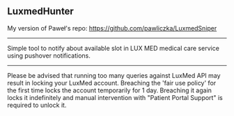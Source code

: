 ## LuxmedHunter
My version of Paweł's repo: https://github.com/pawliczka/LuxmedSniper

___

Simple tool to notify about available slot in LUX MED medical care service using pushover notifications.
___
Please be advised that running too many queries against LuxMed API may result in locking your LuxMed account.
Breaching the 'fair use policy' for the first time locks the account temporarily for 1 day.
Breaching it again locks it indefinitely and manual intervention with "Patient Portal Support"
is required to unlock it.

